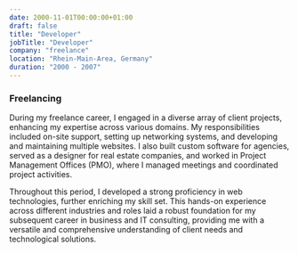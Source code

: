 ```yaml
---
date: 2000-11-01T00:00:00+01:00
draft: false
title: "Developer"
jobTitle: "Developer"
company: "freelance"
location: "Rhein-Main-Area, Germany"
duration: "2000 - 2007"
---
```

### Freelancing

During my freelance career, I engaged in a diverse array of client projects, enhancing my expertise across various domains. My responsibilities included on-site support, setting up networking systems, and developing and maintaining multiple websites. I also built custom software for agencies, served as a designer for real estate companies, and worked in Project Management Offices (PMO), where I managed meetings and coordinated project activities.

Throughout this period, I developed a strong proficiency in web technologies, further enriching my skill set. This hands-on experience across different industries and roles laid a robust foundation for my subsequent career in business and IT consulting, providing me with a versatile and comprehensive understanding of client needs and technological solutions.